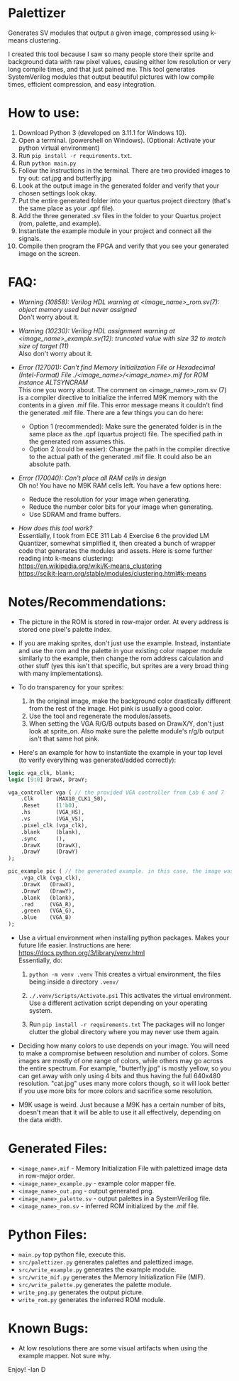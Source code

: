 # Palettizer

Generates SV modules that output a given image, compressed using k-means clustering.

I created this tool because I saw so many people store their sprite and background data with raw pixel values, causing either low resolution or very long compile times, and that just pained me. This tool generates SystemVerilog modules that output beautiful pictures with low compile times, efficient compression, and easy integration.

# How to use:

1) Download Python 3 (developed on 3.11.1 for Windows 10).
2) Open a terminal. (powershell on Windows). (Optional: Activate your python virtual environment)
3) Run ```pip install -r requirements.txt```.
4) Run ```python main.py```
5) Follow the instructions in the terminal. There are two provided images to try out: cat.jpg and butterfly.jpg
6) Look at the output image in the generated folder and verify that your chosen settings look okay.
7) Put the entire generated folder into your quartus project directory (that's the same place as your .qpf file).
8) Add the three generated .sv files in the folder to your Quartus project (rom, palette, and example).
9) Instantiate the example module in your project and  connect all the signals.
10) Compile then program the FPGA and verify that you see your generated image on the screen. 

# FAQ:

* *Warning (10858): Verilog HDL warning at <image_name>_rom.sv(7): object memory used but never assigned*  
Don't worry about it.

* *Warning (10230): Verilog HDL assignment warning at <image_name>_example.sv(12): truncated value with size 32 to match size of target (11)*  
Also don't worry about it.

* *Error (127001): Can't find Memory Initialization File or Hexadecimal (Intel-Format) File ./<image_name>/<image_name>.mif for ROM instance ALTSYNCRAM*  
This one you worry about. The comment on <image_name>_rom.sv (7) is a compiler directive to initialize the inferred M9K memory with the contents in a given .mif file. This error message means it couldn't find the generated .mif file. There are a few things you can do here:
	* Option 1 (recommended): Make sure the generated folder is in the same place as the .qpf (quartus project) file. The specified path in the generated rom assumes this.
	* Option 2 (could be easier): Change the path in the compiler directive to the actual path of the generated .mif file. It could also be an absolute path.
	
* *Error (170040): Can't place all RAM cells in design*  
Oh no! You have no M9K RAM cells left. You have a few options here:  
	* Reduce the resolution for your image when generating.
	* Reduce the number color bits for your image when generating.
	* Use SDRAM and frame buffers.
	
* *How does this tool work?*  
Essentially, I took from ECE 311 Lab 4 Exercise 6 the provided LM Quantizer, somewhat simplified it, then created a bunch of wrapper code that generates the modules and assets. Here is some further reading into k-means clustering:  
https://en.wikipedia.org/wiki/K-means_clustering  
https://scikit-learn.org/stable/modules/clustering.html#k-means  

# Notes/Recommendations:

* The picture in the ROM is stored in row-major order. At every address is stored one pixel's palette index.

* If you are making sprites, don't just use the example. Instead, instantiate and use the rom and the palette in your existing color mapper module similarly to the example, then change the rom address calculation and other stuff (yes this isn't that specific, but sprites are a very broad thing with many implementations).

* To do transparency for your sprites:
	1) In the original image, make the background color drastically different from the rest of the image. Hot pink is usually a good color.
	2) Use the tool and regenerate the modules/assets.
	3) When setting the VGA R/G/B outputs based on DrawX/Y, don't just look at sprite_on. Also make sure the palette module's r/g/b output isn't that same hot pink.  

* Here's an example for how to instantiate the example in your top level (to verify everything was generated/added correctly):  

```systemverilog
logic vga_clk, blank;
logic [9:0] DrawX, DrawY;

vga_controller vga ( // the provided VGA controller from Lab 6 and 7
	.Clk       (MAX10_CLK1_50),
	.Reset     (1'b0),
	.hs        (VGA_HS),
	.vs        (VGA_VS),
	.pixel_clk (vga_clk),
	.blank     (blank),
	.sync      (),
	.DrawX     (DrawX),
	.DrawY     (DrawY)
);

pic_example pic ( // the generated example. in this case, the image was called "pic"
	.vga_clk (vga_clk),
	.DrawX   (DrawX), 
	.DrawY   (DrawY),
	.blank   (blank),
	.red     (VGA_R),
	.green   (VGA_G),
	.blue    (VGA_B)
);
```

* Use a virtual environment when installing python packages. Makes your future life easier. Instructions are here: https://docs.python.org/3/library/venv.html  
Essentially, do:
	1) ```python -m venv .venv``` This creates a virtual environment, the files being inside a directory ```.venv/```

	2) ```./.venv/Scripts/Activate.ps1``` This activates the virtual environment. Use a different activation script depending on your operating system.

	3) Run ```pip install -r requirements.txt``` The packages will no longer clutter the global directory where you may never use them again.

* Deciding how many colors to use depends on your image. You will need to make a compromise between resolution and number of colors. Some images are mostly of one range of colors, while others may go across the entire spectrum. For example, "butterfly.jpg" is mostly yellow, so you can get away with only using 4 bits and thus having the full 640x480 resolution. "cat.jpg" uses many more colors though, so it will look better if you use more bits for more colors and sacrifice some resolution.

* M9K usage is weird. Just because a M9K has a certain number of bits, doesn't mean that it will be able to use it all effectively, depending on the data width.

# Generated Files:

* ```<image_name>.mif``` - Memory Initialization File with palettized image data in row-major order.
* ```<image_name>_example.py``` - example color mapper file.
* ```<image_name>_out.png``` - output generated png.
* ```<image_name>_palette.sv``` - output palettes in a SystemVerilog file.
* ```<image_name>_rom.sv``` - inferred ROM initialized by the .mif file. 


# Python Files:

* ```main.py``` top python file, execute this.
* ```src/palettizer.py``` generates palettes and palettized image.
* ```src/write_example.py``` generates the example module.
* ```src/write_mif.py``` generates the Memory Initialization File (MIF).
* ```src/write_palette.py``` generates the palette module.
* ```write_png.py``` generates the output picture.
* ```write_rom.py``` generates the inferred ROM module.

# Known Bugs:

* At low resolutions there are some visual artifacts when using the example mapper. Not sure why.

Enjoy!
-Ian D

